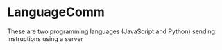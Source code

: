# LanguageComm
These are two programming languages (JavaScript and Python) sending instructions using a server
